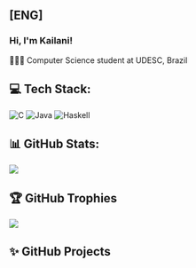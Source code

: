 ## [ENG]
### Hi, I'm Kailani! 
👩🏻‍💻 Computer Science student at UDESC, Brazil <br/>


## 💻 Tech Stack:
![C](https://img.shields.io/badge/c-%2300599C.svg?style=for-the-badge&logo=c&logoColor=white) ![Java](https://img.shields.io/badge/java-%23ED8B00.svg?style=for-the-badge&logo=openjdk&logoColor=white) ![Haskell](https://img.shields.io/badge/Haskell-5e5086?style=for-the-badge&logo=haskell&logoColor=white)

## 📊 GitHub Stats:
![](https://github-readme-stats.vercel.app/api?username=Kailani&theme=dark&hide_border=false&include_all_commits=false&count_private=false)<br/>

## 🏆 GitHub Trophies
![](https://github-profile-trophy.vercel.app/?username=Kailani&theme=radical&no-frame=false&no-bg=true&margin-w=4)

## ✨ GitHub Projects 
<!--[Linguagem de Programação](lik)-->

<!-- Proudly created with GPRM ( https://gprm.itsvg.in ) -->
